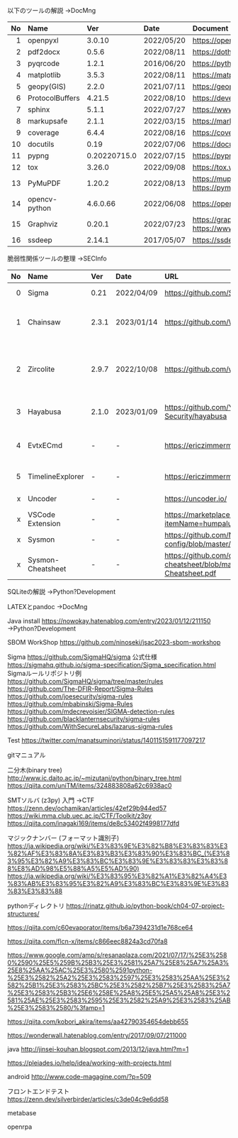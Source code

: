 

以下のツールの解説
→DocMng

|No |Name|Ver|Date|Document URL|Source URL|Python package URL|
|--:|:-- |:--|:-- |:--         |:--       |:--|
|  1|openpyxl   |3.0.10 |2022/05/20 |https://openpyxl.readthedocs.io/en/stable/ |https://foss.heptapod.net/openpyxl/openpyxl |https://pypi.org/project/openpyxl/ |
|  2|pdf2docx   |0.5.6  |2022/08/11 |https://dothinking.github.io/pdf2docx/ |https://github.com/dothinking/pdf2docx |https://pypi.org/project/pdf2docx/ |
|  3|pyqrcode   |1.2.1  |2016/06/20 |https://pythonhosted.org/PyQRCode/ |https://github.com/mnooner256/pyqrcode |https://pypi.org/project/PyQRCode/ |
|  4|matplotlib |3.5.3  |2022/08/11 |https://matplotlib.org/ |https://github.com/matplotlib/matplotlib |https://pypi.org/project/matplotlib/ |
|  5|geopy(GIS) |2.2.0  |2021/07/11 |https://geopy.readthedocs.io/en/latest/ |https://github.com/geopy/geopy |https://pypi.org/project/geopy/ |
|  6|ProtocolBuffers |4.21.5 |2022/08/10 |https://developers.google.com/protocol-buffers/ |https://github.com/protocolbuffers/protobuf |https://pypi.org/project/protobuf/ |
|  7|sphinx     |5.1.1  |2022/07/27 |https://www.sphinx-doc.org/en/master/ |https://github.com/sphinx-doc/sphinx |https://pypi.org/project/Sphinx/ |
|  8|markupsafe |2.1.1  |2022/03/15 |https://markupsafe.palletsprojects.com/en/2.1.x/ |https://github.com/pallets/markupsafe/ |https://pypi.org/project/MarkupSafe/ |
|  9|coverage   |6.4.4  |2022/08/16 |https://coverage.readthedocs.io/en/6.4.4/ |https://github.com/nedbat/coveragepy |https://pypi.org/project/coverage/ |
| 10|docutils   |0.19   |2022/07/06 |https://docutils.sourceforge.io/ |https://repo.or.cz/docutils.git |https://pypi.org/project/docutils/ |
| 11|pypng      |0.20220715.0 | 2022/07/15 |https://pypng.readthedocs.io/en/latest/|https://gitlab.com/drj11/pypng/ |https://pypi.org/project/pypng/ |
| 12|tox        |3.26.0 |2022/09/08 |https://tox.wiki/en/latest/ |https://github.com/tox-dev/tox |https://pypi.org/project/tox/ |
| 13|PyMuPDF    |1.20.2 |2022/08/13 |https://mupdf.com/ https://pymupdf.readthedocs.io/en/latest/ |https://github.com/pymupdf/PyMuPDF |https://pypi.org/project/PyMuPDF/|
| 14|opencv-python|4.6.0.66 |2022/06/08 |https://opencv.org/ |https://github.com/opencv/opencv |https://pypi.org/project/opencv-python/|
| 15|Graphviz   |0.20.1 |2022/07/23 |https://graphviz.readthedocs.io/en/stable/ https://www.graphviz.org/ | https://github.com/xflr6/graphviz/ https://gitlab.com/graphviz/graphviz/ | https://gitlab.com/graphviz/graphviz/ |
| 16|ssdeep     |2.14.1 |2017/05/07 |https://ssdeep-project.github.io/ssdeep|2.14.1|||

脆弱性関係ツールの整理
→SECInfo

|No |Name|Ver|Date|URL|Remarks|
|--:|:-- |:--|:-- |:--       |:--|
|  0|Sigma     | 0.21  | 2022/04/09 | https://github.com/SigmaHQ/sigma | open signature format |
|  1|Chainsaw  | 2.3.1 | 2023/01/14 | https://github.com/WithSecureLabs/chainsaw | Rapidly Search and Hunt through Windows Forensic Artefacts |
|  2|Zircolite | 2.9.7 | 2022/10/08 | https://github.com/wagga40/Zircolite | Standalone SIGMA-based detection tool (EVTX,Auditd,Sysmon for linux,JSONL/NDJSON Logs)|
|  3|Hayabusa  | 2.1.0 | 2023/01/09 | https://github.com/Yamato-Security/hayabusa | Windows event log fast forensics timeline generator |
|  4|EvtxECmd  | - | - | https://ericzimmerman.github.io/#!index.md | Event log (evtx) parser with standardized CSV, XML, and json |
|  5|TimelineExplorer  | - | - | https://ericzimmerman.github.io/#!index.md | CSVに変換したイベントログを見やすく表示 |
|  x|Uncoder   | - | - | https://uncoder.io/ | online Sigma translation engine |
|  x|VSCode Extension  | - | - | https://marketplace.visualstudio.com/items?itemName=humpalum.sigma |
|  x|Sysmon    | - | - | https://github.com/Neo23x0/sysmon-config/blob/master/sysmonconfig-trace.xml |
|  x|Sysmon-Cheatsheet | - | - | https://github.com/olafhartong/sysmon-cheatsheet/blob/master/Sysmon-Cheatsheet.pdf |



SQLiteの解説
→Python?Development

LATEXとpandoc
→DocMng

Java install
https://nowokay.hatenablog.com/entry/2023/01/12/211150
→Python?Development

SBOM WorkShop
https://github.com/ninoseki/jsac2023-sbom-workshop

Sigma
https://github.com/SigmaHQ/sigma
公式仕様
  https://sigmahq.github.io/sigma-specification/Sigma_specification.html
Sigmaルールリポジトリ例
  https://github.com/SigmaHQ/sigma/tree/master/rules
  https://github.com/The-DFIR-Report/Sigma-Rules
  https://github.com/joesecurity/sigma-rules
  https://github.com/mbabinski/Sigma-Rules
  https://github.com/mdecrevoisier/SIGMA-detection-rules
  https://github.com/blacklanternsecurity/sigma-rules
  https://github.com/WithSecureLabs/lazarus-sigma-rules


Test
https://twitter.com/manatsuminori/status/1401151591177097217

gitマニュアル

二分木(binary tree)
http://www.ic.daito.ac.jp/~mizutani/python/binary_tree.html
https://qiita.com/uniTM/items/324883808a62c6938ac0



SMTソルバ (z3py) 入門
→CTF
https://zenn.dev/ochamikan/articles/42ef29b944ed57
https://wiki.mma.club.uec.ac.jp/CTF/Toolkit/z3py
https://qiita.com/inagaki169/items/de8c53402f4998177dfd



マジックナンバー (フォーマット識別子)
https://ja.wikipedia.org/wiki/%E3%83%9E%E3%82%B8%E3%83%83%E3%82%AF%E3%83%8A%E3%83%B3%E3%83%90%E3%83%BC_(%E3%83%95%E3%82%A9%E3%83%BC%E3%83%9E%E3%83%83%E3%83%88%E8%AD%98%E5%88%A5%E5%AD%90)
https://ja.wikipedia.org/wiki/%E3%83%95%E3%82%A1%E3%82%A4%E3%83%AB%E3%83%95%E3%82%A9%E3%83%BC%E3%83%9E%E3%83%83%E3%83%88


pythonディレクトリ
https://rinatz.github.io/python-book/ch04-07-project-structures/

https://qiita.com/c60evaporator/items/b6a7394231d1e768ce64

https://qiita.com/flcn-x/items/c866eec8824a3cd70fa8

https://www.google.com/amp/s/resanaplaza.com/2021/07/17/%25E3%2580%2590%25E5%259B%25B3%25E3%2581%25A7%25E8%25A7%25A3%25E8%25AA%25AC%25E3%2580%2591python-%25E3%2582%25A2%25E3%2583%2597%25E3%2583%25AA%25E3%2582%25B1%25E3%2583%25BC%25E3%2582%25B7%25E3%2583%25A7%25E3%2583%25B3%25E6%258E%25A8%25E5%25A5%25A8%25E3%2581%25AE%25E3%2583%2595%25E3%2582%25A9%25E3%2583%25AB%25E3%2583%2580/%3famp=1

https://qiita.com/kobori_akira/items/aa42790354654debb655

https://wonderwall.hatenablog.com/entry/2017/09/07/211000


java
http://jinsei-kouhan.blogspot.com/2013/12/java.html?m=1

https://pleiades.io/help/idea/working-with-projects.html

android
http://www.code-magagine.com/?p=509



フロントエンドテスト
https://zenn.dev/silverbirder/articles/c3de04c9e6dd58

metabase

openrpa
